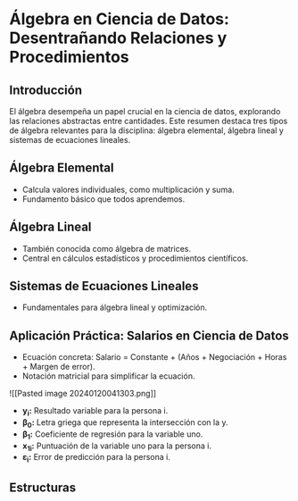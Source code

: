 # Álgebra en Ciencia de Datos: Desentrañando Relaciones y Procedimientos

## Introducción
El álgebra desempeña un papel crucial en la ciencia de datos, explorando las relaciones abstractas entre cantidades. Este resumen destaca tres tipos de álgebra relevantes para la disciplina: álgebra elemental, álgebra lineal y sistemas de ecuaciones lineales.

## Álgebra Elemental
- Calcula valores individuales, como multiplicación y suma.
- Fundamento básico que todos aprendemos.

## Álgebra Lineal
- También conocida como álgebra de matrices.
- Central en cálculos estadísticos y procedimientos científicos.

## Sistemas de Ecuaciones Lineales
- Fundamentales para álgebra lineal y optimización.

## Aplicación Práctica: Salarios en Ciencia de Datos
- Ecuación concreta: Salario = Constante + (Años + Negociación + Horas + Margen de error).
- Notación matricial para simplificar la ecuación.

![[Pasted image 20240120041303.png]]
- **y<sub>i</sub>:** Resultado variable para la persona i.
- **β<sub>0</sub>:** Letra griega que representa la intersección con la y.
- **β<sub>1</sub>:** Coeficiente de regresión para la variable uno.
- **x<sub>1i</sub>:** Puntuación de la variable uno para la persona i.
- **ε<sub>i</sub>:** Error de predicción para la persona i.


## Estructuras

